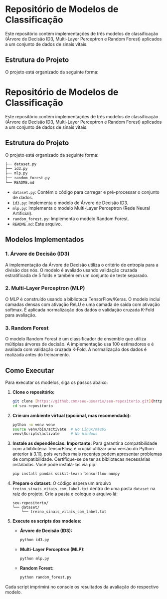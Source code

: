 # Repositório de Modelos de Classificação

Este repositório contém implementações de três modelos de classificação (Árvore de Decisão ID3, Multi-Layer Perceptron e Random Forest) aplicados a um conjunto de dados de sinais vitais.

## Estrutura do Projeto

O projeto está organizado da seguinte forma:
# Repositório de Modelos de Classificação

Este repositório contém implementações de três modelos de classificação (Árvore de Decisão ID3, Multi-Layer Perceptron e Random Forest) aplicados a um conjunto de dados de sinais vitais.

## Estrutura do Projeto

O projeto está organizado da seguinte forma:
```bash
├── dataset.py
├── id3.py
├── mlp.py
├── random_forest.py
└── README.md
```
- `dataset.py`: Contém o código para carregar e pré-processar o conjunto de dados.
- `id3.py`: Implementa o modelo de Árvore de Decisão ID3.
- `mlp.py`: Implementa o modelo Multi-Layer Perceptron (Rede Neural Artificial).
- `random_forest.py`: Implementa o modelo Random Forest.
- `README.md`: Este arquivo.

## Modelos Implementados

### 1. Árvore de Decisão (ID3)

A implementação da Árvore de Decisão utiliza o critério de entropia para a divisão dos nós. O modelo é avaliado usando validação cruzada estratificada de 5 folds e também em um conjunto de teste separado.

### 2. Multi-Layer Perceptron (MLP)

O MLP é construído usando a biblioteca TensorFlow/Keras. O modelo inclui camadas densas com ativação ReLU e uma camada de saída com ativação softmax. É aplicada normalização dos dados e validação cruzada K-Fold para avaliação.

### 3. Random Forest

O modelo Random Forest é um classificador de ensemble que utiliza múltiplas árvores de decisão. A implementação usa 100 estimadores e é avaliada com validação cruzada K-Fold. A normalização dos dados é realizada antes do treinamento.

## Como Executar

Para executar os modelos, siga os passos abaixo:

1.  **Clone o repositório:**
    ```bash
    git clone [https://github.com/seu-usuario/seu-repositorio.git](https://github.com/seu-usuario/seu-repositorio.git)
    cd seu-repositorio
    ```

2.  **Crie um ambiente virtual (opcional, mas recomendado):**
    ```bash
    python -m venv venv
    source venv/bin/activate  # No Linux/macOS
    venv\Scripts\activate     # No Windows
    ```

3.  **Instale as dependências:**
    **Importante:** Para garantir a compatibilidade com a biblioteca TensorFlow, é crucial utilizar uma versão do Python anterior à 3.10, pois versões mais recentes podem apresentar problemas de compatibilidade.
    Certifique-se de ter as bibliotecas necessárias instaladas. Você pode instalá-las via pip:
    ```bash
    pip install pandas scikit-learn tensorflow numpy
    ```

4.  **Prepare o dataset:**
    O código espera um arquivo `treino_sinais_vitais_com_label.txt` dentro de uma pasta `dataset` na raiz do projeto. Crie a pasta e coloque o arquivo lá:
    ```
    seu-repositorio/
    └── dataset/
        └── treino_sinais_vitais_com_label.txt
    ```
5.  **Execute os scripts dos modelos:**

    - **Árvore de Decisão (ID3):**
      ```bash
      python id3.py
      ```

    - **Multi-Layer Perceptron (MLP):**
      ```bash
      python mlp.py
      ```

    - **Random Forest:**
      ```bash
      python random_forest.py
      ```

Cada script imprimirá no console os resultados da avaliação do respectivo modelo.
